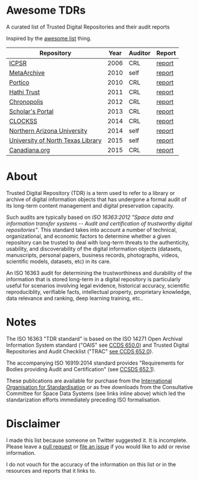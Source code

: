 # Awesome TDRs
A curated list of Trusted Digital Repositories and their audit reports

Inspired by the [awesome list](https://github.com/sindresorhus/awesome/blob/master/readme.md) thing.

| Repository | Year | Auditor | Report
| - | - | - | -
| [ICPSR](https://www.icpsr.umich.edu/icpsrweb/content/datamanagement/preservation/trust.html) | 2006 | CRL | [report](http://www.crl.edu/sites/default/files/d6/attachments/pages/ICPSR_final.pdf)
| [MetaArchive](http://metaarchive.org/) | 2010 | self | [report](https://metaarchive.org/wp-content/uploads/2017/03/ma_trac_audit.pdf)
| [Portico](http://www.portico.org/digital-preservation/) | 2010 | CRL | [report](https://www.crl.edu/reports/portico-audit-report-2010) 
| [Hathi Trust](https://www.hathitrust.org/) | 2011 | CRL | [report](https://www.crl.edu/reports/hathitrust-audit-report-2011)
| [Chronopolis](https://libraries.ucsd.edu/chronopolis/) | 2012 | CRL | [report](https://www.crl.edu/reports/chronopolis-audit-report-2012)
| [Scholar's Portal](http://scholarsportal.info/) | 2013 | CRL | [report](https://www.crl.edu/reports/scholars-portal-audit-report-2013)
| [CLOCKSS](https://www.clockss.org/) | 2014 | CRL | [report](https://www.crl.edu/reports/clockss-audit-report-2014)
| [Northern Arizona University](http://library.nau.edu/) | 2014 | self | [report](http://library.nau.edu/speccoll/pdf/TRAC_report_draft_Final.pdf)
| [University of North Texas Library](https://digital.library.unt.edu/) | 2015 | self | [report](http://www.library.unt.edu/digital-libraries/trusted-digital-repository)
| [Canadiana.org](https://canadiana.org) | 2015 | CRL |[report](https://www.crl.edu/reports/certification-report-canadianaorg-digital-repository)


# About
Trusted Digital Repository (TDR) is a term used to refer to a library or archive of digital information objects that has undergone a formal audit of its long-term content management and digital preservation capacity. 

Such audits are typically based on _ISO 16363:2012 "Space data and information transfer systems -- Audit and certification of trustworthy digital repositories"_. This standard takes into account a number of technical, organizational, and economic factors to determine whether a given repository can be trusted to deal with long-term threats to the authenticity, usability, and discoverability of the digital information objects (datasets, manuscripts, personal papers, business records, photographs, videos, scientific models, datasets, etc) in its care.

An ISO 16363 audit  for determining the trustworthiness and durability of the information that is stored long-term in a digital repository is particularly useful for scenarios involving legal evidence, historical accuracy, scientific reproduciblity, verifiable facts, intellectual property, proprietary knowledge, data relevance and ranking, deep learning training, etc..

# Notes

The ISO 16363 "TDR standard" is based on the ISO 14271 Open Archival Information System standard ("OAIS" see [CCDS 650.0](https://public.ccsds.org/pubs/650x0m2.pdf)) and Trusted Digital Repositories and Audit Checklist ("TRAC" [see CCDS 652.0](http://public.ccsds.org/publications/archive/652x0m1.pdf)). 

The accompanying ISO 16919:2014 standard provides "Requirements for Bodies providing Audit and Certification" (see [CCSDS 652.1](https://public.ccsds.org/Pubs/652x1m2.pdf)).

These publications are available for purchase from the [International Organisation for Standardisation](https://www.iso.org/) or as free downloads from the Consultative Committee for Space Data Systems (see links inline above) which led the standarization efforts immediately preceding ISO formalisation.

# Disclaimer

I made this list because someone on Twitter suggested it. It is incomplete. Please leave a [pull request](../../pulls/) or [file an issue](../../issues/) if you would like to add or revise information. 

I do not vouch for the accuracy of the information on this list or in the resources and reports that it links to. 
